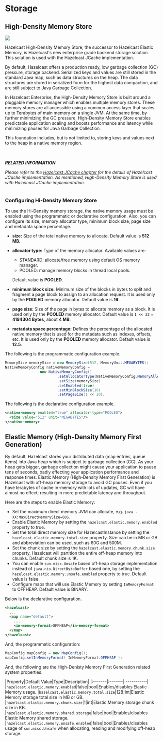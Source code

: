 
# Storage

## High-Density Memory Store

![](images/enterprise-onlycopy.jpg)

Hazelcast High-Density Memory Store, the successor to Hazelcast Elastic Memory, is Hazelcast's new enterprise grade backend storage solution. This solution is used with the Hazelcast JCache implementation.


By default, Hazelcast offers a production ready, low garbage collection (GC) pressure, storage backend. Serialized keys and values are still stored in the standard Java map, such as data structures on the heap. The data structures are stored in serialized form for the highest data compaction, and are still subject to Java Garbage Collection.

In Hazelcast Enterprise, the High-Density Memory Store is built around a pluggable memory manager which enables multiple memory stores. These memory stores are all accessible using a common access layer that scales up to Terabytes of main memory on a single JVM. At the same time, by further minimizing the GC pressure, High-Density Memory Store enables predictable application scaling and boosts performance and latency while minimizing pauses for Java Garbage Collection.

This foundation includes, but is not limited to, storing keys and values next to the heap in a native memory region.

<br></br>
***RELATED INFORMATION***

*Please refer to the [Hazelcast JCache chapter](#hazelcast-jcache) for the details of Hazelcast JCache implementation. As mentioned, High-Density Memory Store is used with Hazelcast JCache implementation.*
<br></br>


### Configuring Hi-Density Memory Store

To use the Hi-Density memory storage, the native memory usage must be enabled using the programmatic or declarative configuration.
Also, you can configure its size, memory allocator type, minimum block size, page size and metadata space percentage.

- **size:** Size of the total native memory to allocate. Default value is **512 MB**.
- **allocator type:** Type of the memory allocator. Available values are:
  * STANDARD: allocate/free memory using default OS memory manager.
  * POOLED: manage memory blocks in thread local pools. 

  Default value is **POOLED**.
- **minimum block size:** Minimum size of the blocks in bytes to split and fragment a page block to assign to an allocation request. It is used only by the **POOLED** memory allocator. Default value is **16**.
- **page size:** Size of the page in bytes to allocate memory as a block. It is used only by the **POOLED** memory allocator. Default value is `1 << 22` = **4194304 Bytes**, about **4 MB**.
- **metadata space percentage:** Defines the percentage of the allocated native memory that is used for the metadata such as indexes, offsets, etc. It is used only by the **POOLED** memory allocator. Default value is **12.5**.

The following is the programmatic configuration example.

```java
MemorySize memorySize = new MemorySize(512, MemoryUnit.MEGABYTES);
NativeMemoryConfig nativeMemoryConfig =
                new NativeMemoryConfig()
                        .setAllocatorType(NativeMemoryConfig.MemoryAllocatorType.POOLED)
                        .setSize(memorySize)
                        .setEnabled(true)
                        .setMinBlockSize(16)
                        .setPageSize(1 << 20);
```

The following is the declarative configuration example.

```xml
<native-memory enabled="true" allocator-type="POOLED">
  <size value="512" unit="MEGABYTES"/>
</native-memory>
```

## Elastic Memory (High-Density Memory First Generation)

By default, Hazelcast stores your distributed data (map entries, queue items) into Java heap which is subject to garbage collection (GC). As your heap gets bigger, garbage collection might cause your application to pause tens of seconds, badly effecting your application performance and response times. Elastic Memory (High-Density Memory First Generation) is Hazelcast with off-heap memory storage to avoid GC pauses. Even if you have terabytes of cache in-memory with lots of updates, GC will have almost no effect; resulting in more predictable latency and throughput.

Here are the steps to enable Elastic Memory:

- Set the maximum direct memory JVM can allocate, e.g. `java -XX:MaxDirectMemorySize=60G`.
- Enable Elastic Memory by setting the `hazelcast.elastic.memory.enabled` property to true.
- Set the total direct memory size for HazelcastInstance by setting the `hazelcast.elastic.memory.total.size` property. Size can be in MB or GB and abbreviation can be used, such as 60G and 500M.
- Set the chunk size by setting the `hazelcast.elastic.memory.chunk.size` property. Hazelcast will partition the entire off-heap memory into chunks. Default chunk size is 1K.
- You can enable `sun.misc.Unsafe` based off-heap storage implementation instead of `java.nio.DirectByteBuffer` based one, by setting the `hazelcast.elastic.memory.unsafe.enabled` property to true. Default value is false.
- Configure maps that will use Elastic Memory by setting `InMemoryFormat` to OFFHEAP. Default value is BINARY.

Below is the declarative configuration.

```xml
<hazelcast>
  ...
  <map name="default">
    ...
    <in-memory-format>OFFHEAP</in-memory-format>
  </map>
</hazelcast>
```

And, the programmatic configuration:

```java
MapConfig mapConfig = new MapConfig();
mapConfig.setInMemoryFormat( InMemoryFormat.OFFHEAP );
```

And, the following are the High-Denisty Memory First Generation related system properties.

|Property|Default Value|Type|Description|
|:-------|:-------|:-----------|
|`hazelcast.elastic.memory.enabled`|false|bool|Enables/disables Elastic Memory usage.
|`hazelcast.elastic.memory.total.size`|128|int|Elastic Memory storage total size in MB or GB.
|`hazelcast.elastic.memory.chunk.size`|1|int|Elastic Memory storage chunk size in KB.
|`hazelcast.elastic.memory.shared.storage`|false|bool|Enables/disables Elastic Memory shared storage.
|`hazelcast.elastic.memory.unsafe.enabled`|false|bool|Enables/disables usage of `sun.misc.Unsafe` when allocating, reading and modifying off-heap storage.


